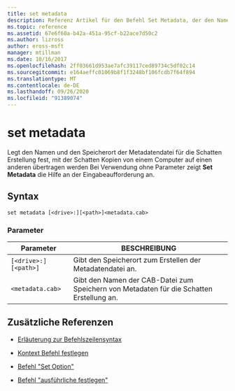 ```yaml
---
title: set metadata
description: Referenz Artikel für den Befehl Set Metadata, der den Namen und den Speicherort der Metadatendatei für die Schatten Erstellung festlegt, die zum Übertragen von Schatten Kopien von einem Computer auf einen anderen verwendet wird.
ms.topic: reference
ms.assetid: 67e6f60a-b42a-451a-95cf-b22ace7d50c2
ms.author: lizross
author: eross-msft
manager: mtillman
ms.date: 10/16/2017
ms.openlocfilehash: 2ff03661d953ae7afc39117ced89734c5df02c14
ms.sourcegitcommit: e164aeffc01069b8f1f3248bf106fcdb7f64f894
ms.translationtype: MT
ms.contentlocale: de-DE
ms.lasthandoff: 09/26/2020
ms.locfileid: "91389074"
---
```

# <a name="set-metadata"></a>set metadata

Legt den Namen und den Speicherort der Metadatendatei für die Schatten Erstellung fest, mit der Schatten Kopien von einem Computer auf einen anderen übertragen werden Bei Verwendung ohne Parameter zeigt **Set Metadata** die Hilfe an der Eingabeaufforderung an.

## <a name="syntax"></a>Syntax

```
set metadata [<drive>:][<path>]<metadata.cab>
```

### <a name="parameters"></a>Parameter

| Parameter | BESCHREIBUNG |
|--|--|
| `[<drive>:][<path>]` | Gibt den Speicherort zum Erstellen der Metadatendatei an. |
| `<metadata.cab>` | Gibt den Namen der CAB-Datei zum Speichern von Metadaten für die Schatten Erstellung an. |

## <a name="additional-references"></a>Zusätzliche Referenzen

- [Erläuterung zur Befehlszeilensyntax](command-line-syntax-key.md)

- [Kontext Befehl festlegen](set-context.md)

- [Befehl "Set Option"](set-option.md)

- [Befehl "ausführliche festlegen"](set-verbose.md)
